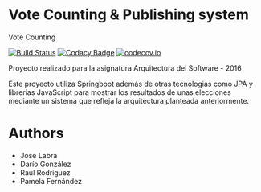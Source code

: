 # Vote Counting & Publishing system

Vote Counting

[![Build Status](https://travis-ci.org/Arquisoft/VoteCounting_4b.svg?branch=master)](https://travis-ci.org/Arquisoft/VoteCounting_4b)
[![Codacy Badge](https://api.codacy.com/project/badge/grade/5149f3d57fcf4b029a03717621420b5b)](https://www.codacy.com/app/jelabra/VoteCounting_4b)
[![codecov.io](https://codecov.io/github/Arquisoft/VoteCounting_4b/coverage.svg?branch=master)](https://codecov.io/github/Arquisoft/VoteCounting_4b?branch=master)

Proyecto realizado para la asignatura Arquitectura del Software - 2016

Este proyecto utiliza Springboot además de otras tecnologias como JPA y librerias JavaScript para mostrar los resultados de unas elecciones mediante un sistema que refleja la arquitectura planteada anteriormente.

# Authors

* Jose Labra
* Darío González
* Raúl Rodríguez
* Pamela Fernández




